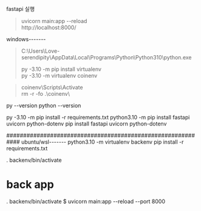 fastapi 실행
> uvicorn main:app --reload \
> http://localhost:8000/

windows-------
 
> C:\Users\Love-serendipity\AppData\Local\Programs\Python\Python310\python.exe
>
> py -3.10 -m pip install virtualenv \
py -3.10 -m virtualenv coinenv

> coinenv\Scripts\Activate \
> rm -r -fo .\coinenv\

py --version
python --version

py -3.10 -m pip install -r requirements.txt
python3.10 -m pip install fastapi uvicorn python-dotenv
pip install fastapi uvicorn python-dotenv


############################################################
ubuntu/wsl-------
python3.10 -m virtualenv backenv
pip install -r requirements.txt

. backenv/bin/activate

# back app
. backenv/bin/activate
$ uvicorn main:app --reload --port 8000
